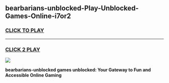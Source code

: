 
## bearbarians-unblocked-Play-Unblocked-Games-Online-i7or2
<h3>
<a href="https://premium76.site?title=bearbarians-unblocked&ref=25A">CLICK TO PLAY</a></h3>
<hr>

<h3>
<a href="https://premium76.site?title=bearbarians-unblocked&ref=25A">CLICK 2 PLAY</a>
  
</h3>

<a href="https://premium76.site?title=bearbarians-unblocked&ref=25A"><img src="https://clearcache.store/games.png"></a>


**bearbarians-unblocked games unblocked: Your Gateway to Fun and Accessible Online Gaming**
